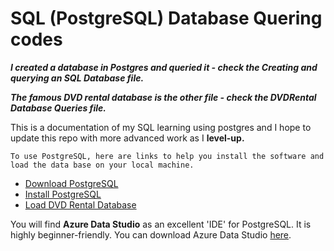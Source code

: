 # SQL (PostgreSQL) Database Quering codes

***I created a database in Postgres and queried it - check the Creating and querying an SQL Database file.***

***The famous DVD rental database is the other file - check the DVDRental Database Queries file.***

This is a documentation of my SQL learning using postgres and I hope to update this repo with more advanced work as I **level-up.**


``` #Text
To use PostgreSQL, here are links to help you install the software and load the data base on your local machine.
```

- [Download PostgreSQL](https://www.enterprisedb.com/downloads/postgres-postgresql-downloads)
- [Install PostgreSQL](http://www.postgresqltutorial.com/install-postgresql/)
- [Load DVD Rental Database](http://www.postgresqltutorial.com/load-postgresql-sample-database/)

You will find **Azure Data Studio** as an excellent 'IDE' for PostgreSQL. It is highly beginner-friendly. You can download Azure Data Studio [here](https://docs.microsoft.com/en-us/sql/azure-data-studio/download?view=sql-server-2017).

